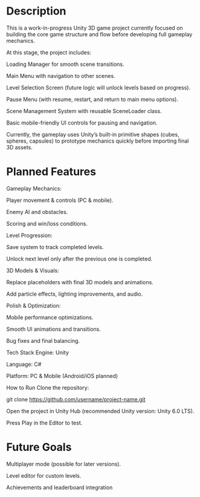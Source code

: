 # Description

This is a work-in-progress Unity 3D game project currently focused on building the core game structure and flow before developing full gameplay mechanics.

At this stage, the project includes:

Loading Manager for smooth scene transitions.

Main Menu with navigation to other scenes.

Level Selection Screen (future logic will unlock levels based on progress).

Pause Menu (with resume, restart, and return to main menu options).

Scene Management System with reusable SceneLoader class.

Basic mobile-friendly UI controls for pausing and navigation.

Currently, the gameplay uses Unity’s built-in primitive shapes (cubes, spheres, capsules) to prototype mechanics quickly before importing final 3D assets.

# Planned Features

Gameplay Mechanics:

Player movement & controls (PC & mobile).

Enemy AI and obstacles.

Scoring and win/loss conditions.

Level Progression:

Save system to track completed levels.

Unlock next level only after the previous one is completed.

3D Models & Visuals:

Replace placeholders with final 3D models and animations.

Add particle effects, lighting improvements, and audio.

Polish & Optimization:

Mobile performance optimizations.

Smooth UI animations and transitions.

Bug fixes and final balancing.

Tech Stack
Engine: Unity

Language: C#

Platform: PC & Mobile (Android/iOS planned)

How to Run
Clone the repository:

git clone https://github.com/username/project-name.git

Open the project in Unity Hub (recommended Unity version: Unity 6.0 LTS).

Press Play in the Editor to test.

# Future Goals
Multiplayer mode (possible for later versions).

Level editor for custom levels.

Achievements and leaderboard integration
